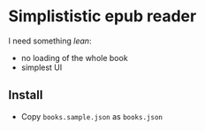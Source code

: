# Simplististic epub reader

I need something _lean_:

* no loading of the whole book
* simplest UI

## Install

* Copy `books.sample.json` as `books.json`

